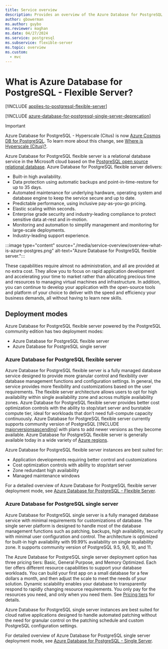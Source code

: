 ```yaml
---
title: Service overview
description: Provides an overview of the Azure Database for PostgreSQL - Flexible Server relational database service.
author: gbowerman
ms.author: guybo
ms.reviewer: maghan
ms.date: 04/27/2024
ms.service: postgresql
ms.subservice: flexible-server
ms.topic: overview
ms.custom:
  - mvc
---
```


# What is Azure Database for PostgreSQL - Flexible Server?

[!INCLUDE [applies-to-postgresql-flexible-server](../includes/applies-to-postgresql-flexible-server.md)]

[!INCLUDE [azure-database-for-postgresql-single-server-deprecation](../includes/azure-database-for-postgresql-single-server-deprecation.md)]

> [!IMPORTANT]
> Azure Database for PostgreSQL - Hyperscale (Citus) is now [Azure Cosmos DB for PostgreSQL](../../cosmos-db/postgresql/introduction.md). To learn more about this change, see [Where is Hyperscale (Citus)?](../hyperscale/moved.md).

Azure Database for PostgreSQL flexible server is a relational database service in the Microsoft cloud based on the [PostgreSQL open source relational database](https://www.postgresql.org/). Azure Database for PostgreSQL flexible server delivers:

- Built-in high availability.
- Data protection using automatic backups and point-in-time-restore for up to 35 days.
- Automated maintenance for underlying hardware, operating system and database engine to keep the service secure and up to date.
- Predictable performance, using inclusive pay-as-you-go pricing.
- Elastic scaling within seconds.
- Enterprise grade security and industry-leading compliance to protect sensitive data at-rest and in-motion.
- Monitoring and automation to simplify management and monitoring for large-scale deployments.
- Industry-leading support experience.

:::image type="content" source="./media/service-overview/overview-what-is-azure-postgres.png" alt-text="Azure Database for PostgreSQL flexible server.":::

These capabilities require almost no administration, and all are provided at no extra cost. They allow you to focus on rapid application development and accelerating your time to market rather than allocating precious time and resources to managing virtual machines and infrastructure. In addition, you can continue to develop your application with the open-source tools and platform of your choice to deliver with the speed and efficiency your business demands, all without having to learn new skills.

## Deployment modes

Azure Database for PostgreSQL flexible server powered by the PostgreSQL community edition has two deployment modes:

- Azure Database for PostgreSQL flexible server 
- Azure Database for PostgreSQL single server 

### Azure Database for PostgreSQL flexible server

Azure Database for PostgreSQL flexible server is a fully managed database service designed to provide more granular control and flexibility over database management functions and configuration settings. In general, the service provides more flexibility and customizations based on the user requirements. The flexible server architecture allows users to opt for high availability within single availability zone and across multiple availability zones. Azure Database for PostgreSQL flexible server provides better cost optimization controls with the ability to stop/start server and burstable compute tier, ideal for workloads that don’t need full-compute capacity continuously. Azure Database for PostgreSQL flexible server currently supports community version of PostgreSQL [!INCLUDE [majorversionsascending](./includes/majorversionsascending.md)] with plans to add newer versions as they become available. Azure Database for PostgreSQL flexible server is generally available today in a wide variety of [Azure regions](overview.md#azure-regions).

Azure Database for PostgreSQL flexible server instances are best suited for:

- Application developments requiring better control and customizations
- Cost optimization controls with ability to stop/start server
- Zone redundant high availability
- Managed maintenance windows

For a detailed overview of Azure Database for PostgreSQL flexible server deployment mode, see [Azure Database for PostgreSQL - Flexible Server](overview.md).

### Azure Database for PostgreSQL single server

Azure Database for PostgreSQL single server is a fully managed database service with minimal requirements for customizations of database. The single server platform is designed to handle most of the database management functions such as patching, backups, high availability, security with minimal user configuration and control. The architecture is optimized for built-in high availability with 99.99% availability on single availability zone. It supports community version of PostgreSQL 9.5, 9,6, 10, and 11.

The Azure Database for PostgreSQL single server deployment option has three pricing tiers: Basic, General Purpose, and Memory Optimized. Each tier offers different resource capabilities to support your database workloads. You can build your first app on a small database for a few dollars a month, and then adjust the scale to meet the needs of your solution. Dynamic scalability enables your database to transparently respond to rapidly changing resource requirements. You only pay for the resources you need, and only when you need them. See [Pricing tiers](../single-server/concepts-pricing-tiers.md) for details.

Azure Database for PostgreSQL single server instances are best suited for cloud native applications designed to handle automated patching without the need for granular control on the patching schedule and custom PostgreSQL configuration settings.

For detailed overview of Azure Database for PostgreSQL single server deployment mode, see [Azure Database for PostgreSQL - Single Server](../single-server/overview-single-server.md).
